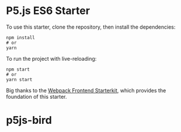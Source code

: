 # P5.js ES6 Starter

To use this starter, clone the repository, then install the
dependencies:

```
npm install
# or
yarn
```

To run the project with live-reloading:

```
npm start
# or
yarn start
```

Big thanks to the [Webpack Frontend
Starterkit](https://github.com/wbkd/webpack-starter), which provides the
foundation of this starter.
# p5js-bird
